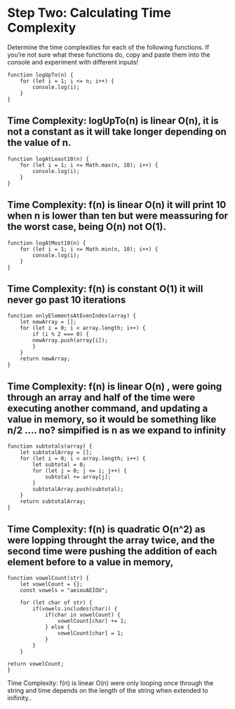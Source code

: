 # Step Two: Calculating Time Complexity

Determine the time complexities for each of the following functions. If you’re not sure what these functions do, copy and paste them into the console and experiment with different inputs!

    function logUpTo(n) {
        for (let i = 1; i <= n; i++) {
            console.log(i);
        }
    }

Time Complexity: logUpTo(n) is linear O(n), it is not a constant as it will take longer depending on the value of n.
---

    function logAtLeast10(n) {
        for (let i = 1; i <= Math.max(n, 10); i++) {
            console.log(i);
        }
    }

Time Complexity: f(n) is linear O(n) it will print 10 when n is lower than ten but were meassuring for the worst case, being O(n) not O(1).
---

    function logAtMost10(n) {
        for (let i = 1; i <= Math.min(n, 10); i++) {
            console.log(i);
        }
    }

Time Complexity: f(n) is constant O(1) it will never go past 10 iterations
---
    function onlyElementsAtEvenIndex(array) {
        let newArray = [];
        for (let i = 0; i < array.length; i++) {
            if (i % 2 === 0) {
            newArray.push(array[i]);
            }
        }
        return newArray;
    }

Time Complexity: f(n) is linear O(n) , were going through an array and half of the time were executing another command, and updating a value in memory, so it would be something like n/2 .... no? simpified is n as we expand to infinity 
---
    function subtotals(array) {
        let subtotalArray = [];
        for (let i = 0; i < array.length; i++) {
            let subtotal = 0;
            for (let j = 0; j <= i; j++) {
                subtotal += array[j];
            }
            subtotalArray.push(subtotal);
        }
        return subtotalArray;
    }

Time Complexity: f(n) is quadratic O(n^2) as were lopping throught the array twice, and the second time were pushing the addition of each element before to a value in memory,  
---
    function vowelCount(str) {
        let vowelCount = {};
        const vowels = "aeiouAEIOU";

        for (let char of str) {
            if(vowels.includes(char)) {
                if(char in vowelCount) {
                    vowelCount[char] += 1;
                } else {
                    vowelCount[char] = 1;
                }
            }
        }

    return vowelCount;
    } 

Time Complexity: f(n) is linear O(n) were only looping once through the string and time depends on the length of the string when extended to inifinity..